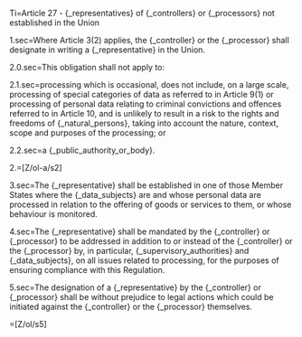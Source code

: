 Ti=Article 27 - {_representatives} of {_controllers} or {_processors} not established in the Union

1.sec=Where Article 3(2) applies, the {_controller} or the {_processor} shall designate in writing a {_representative} in the Union.

2.0.sec=This obligation shall not apply to:

2.1.sec=processing which is occasional, does not include, on a large scale, processing of special categories of data as referred to in Article 9(1) or processing of personal data relating to criminal convictions and offences referred to in Article 10, and is unlikely to result in a risk to the rights and freedoms of {_natural_persons}, taking into account the nature, context, scope and purposes of the processing; or

2.2.sec=a {_public_authority_or_body}.

2.=[Z/ol-a/s2]

3.sec=The {_representative} shall be established in one of those Member States where the {_data_subjects} are and whose personal data are processed in relation to the offering of goods or services to them, or whose behaviour is monitored.

4.sec=The {_representative} shall be mandated by the {_controller} or {_processor} to be addressed in addition to or instead of the {_controller} or the {_processor} by, in particular, {_supervisory_authorities} and {_data_subjects}, on all issues related to processing, for the purposes of ensuring compliance with this Regulation.

5.sec=The designation of a {_representative} by the {_controller} or {_processor} shall be without prejudice to legal actions which could be initiated against the {_controller} or the {_processor} themselves.

=[Z/ol/s5]
